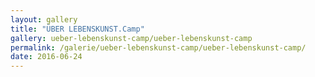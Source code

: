 ```yaml
---
layout: gallery
title: "ÜBER LEBENSKUNST.Camp"
gallery: ueber-lebenskunst-camp/ueber-lebenskunst-camp
permalink: /galerie/ueber-lebenskunst-camp/ueber-lebenskunst-camp/
date: 2016-06-24
---
```

